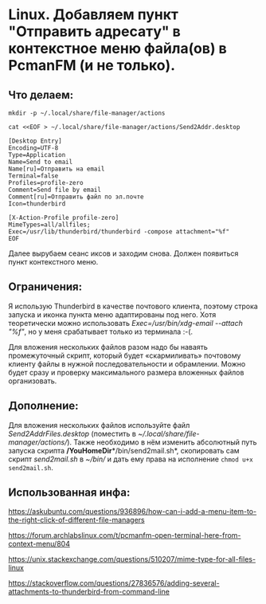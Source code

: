 # Linux. Добавляем пункт "Отправить адресату" в контекстное меню файла(ов) в PcmanFM (и не только).

## Что делаем:
```
mkdir -p ~/.local/share/file-manager/actions

cat <<EOF > ~/.local/share/file-manager/actions/Send2Addr.desktop

[Desktop Entry]
Encoding=UTF-8
Type=Application
Name=Send to email
Name[ru]=Отправить на email
Terminal=false
Profiles=profile-zero
Comment=Send file by email
Comment[ru]=Отправить файл по эл.почте
Icon=thunderbird

[X-Action-Profile profile-zero]
MimeTypes=all/allfiles;
Exec=/usr/lib/thunderbird/thunderbird -compose attachment="%f"
EOF
```

Далее вырубаем сеанс иксов и заходим снова. Должен появиться пункт контекстного меню.

## Ограничения: 

Я использую Thunderbird в качестве почтового клиента, поэтому строка запуска и иконка пункта меню адаптированы под него. Хотя теоретически можно использовать *Exec=/usr/bin/xdg-email --attach "%f"*, но у меня срабатывает только из терминала :-(.

Для вложения нескольких файлов разом надо бы наваять промежуточный скрипт, который  будет «скармиливать»  почтовому клиенту файлы в нужной последовательности и обрамлении. Можно будет сразу и проверку максимального размера вложенных файлов организовать.

## Дополнение:

Для вложения нескольких файлов используйте файл *Send2AddrFiles.desktop* (поместить в *~/.local/share/file-manager/actions/*). Также необходимо в нём изменить абсолютный путь запуска скрипта **/YouHomeDir***/bin/send2mail.sh*, скопировать сам скрипт *send2mail.sh* в *~/bin/* и дать ему права на исполнение ```chmod u+x send2mail.sh```.

## Использованная инфа:

https://askubuntu.com/questions/936896/how-can-i-add-a-menu-item-to-the-right-click-of-different-file-managers

https://forum.archlabslinux.com/t/pcmanfm-open-terminal-here-from-context-menu/804

https://unix.stackexchange.com/questions/510207/mime-type-for-all-files-linux

https://stackoverflow.com/questions/27836576/adding-several-attachments-to-thunderbird-from-command-line